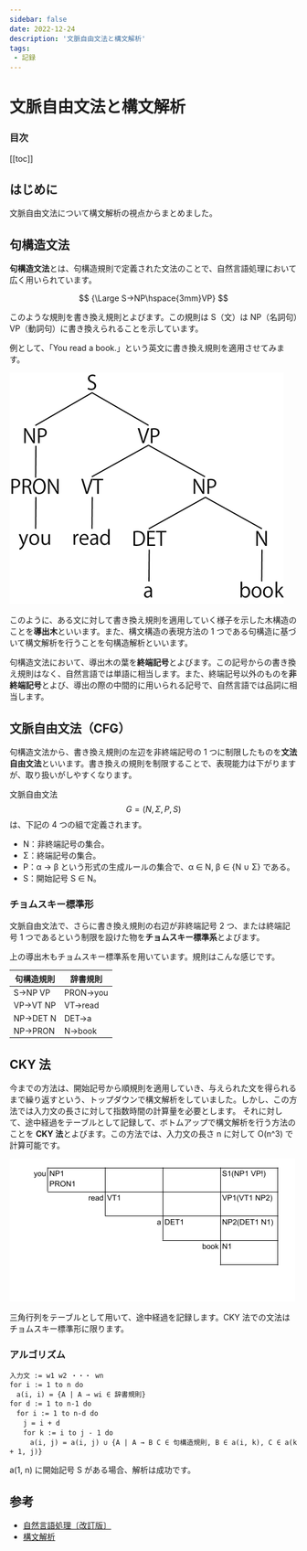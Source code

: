 ```yaml
---
sidebar: false
date: 2022-12-24
description: '文脈自由文法と構文解析'
tags:
 - 記録
---
```

# 文脈自由文法と構文解析
### 目次
[[toc]]

## はじめに
文脈自由文法について構文解析の視点からまとめました。

## 句構造文法
**句構造文法**とは、句構造規則で定義された文法のことで、自然言語処理において広く用いられています。

$$
{\Large S→NP\hspace{3mm}VP}
$$

このような規則を書き換え規則とよびます。この規則は S（文）は NP（名詞句）VP（動詞句）に書き換えられることを示しています。

例として、「You read a book.」という英文に書き換え規則を適用させてみます。

![1](../.vuepress/public/imgs/articles/phrase-structure-grammar/1.png)

このように、ある文に対して書き換え規則を適用していく様子を示した木構造のことを**導出木**といいます。また、構文構造の表現方法の 1 つである句構造に基づいて構文解析を行うことを句構造解析といいます。

句構造文法において、導出木の葉を**終端記号**とよびます。この記号からの書き換え規則はなく、自然言語では単語に相当します。また、終端記号以外のものを**非終端記号**とよび、導出の際の中間的に用いられる記号で、自然言語では品詞に相当します。

## 文脈自由文法（CFG）
句構造文法から、書き換え規則の左辺を非終端記号の 1 つに制限したものを**文法自由文法**といいます。書き換えの規則を制限することで、表現能力は下がりますが、取り扱いがしやすくなります。

文脈自由文法
$$
G=(N,Σ,P,S)
$$
 は、下記の 4 つの組で定義されます。
- N：非終端記号の集合。
- Σ：終端記号の集合。
- P：α → β という形式の生成ルールの集合で、α ∈ N, β ∈ {N ∪ Σ} である。
- S：開始記号 S ∈ N。

### チョムスキー標準形
文脈自由文法で、さらに書き換え規則の右辺が非終端記号 2 つ、または終端記号 1 つであるという制限を設けた物を**チョムスキー標準系**とよびます。

上の導出木もチョムスキー標準系を用いています。規則はこんな感じです。

|句構造規則|辞書規則|
|---|---|
|S→NP VP|PRON→you|
|VP→VT NP|VT→read|
|NP→DET N|DET→a|
|NP→PRON|N→book|

## CKY 法
今までの方法は、開始記号から順規則を適用していき、与えられた文を得られるまで繰り返すという、トップダウンで構文解析をしていました。しかし、この方法では入力文の長さに対して指数時間の計算量を必要とします。
それに対して、途中経過をテーブルとして記録して、ボトムアップで構文解析を行う方法のことを **CKY 法**とよびます。この方法では、入力文の長さ n に対して O(n^3) で計算可能です。

![2](../.vuepress/public/imgs/articles/phrase-structure-grammar/2.png)

三角行列をテーブルとして用いて、途中経過を記録します。CKY 法での文法はチョムスキー標準形に限ります。

### アルゴリズム
```
入力文 := w1 w2 ・・・ wn
for i := 1 to n do
　a(i, i) = {A | A → wi ∈ 辞書規則}
for d := 1 to n-1 do
　for i := 1 to n-d do
　　j = i + d
　　for k := i to j - 1 do
　　　a(i, j) = a(i, j) ∪ {A | A → B C ∈ 句構造規則, B ∈ a(i, k), C ∈ a(k + 1, j)}
```

a(1, n) に開始記号 S がある場合、解析は成功です。

## 参考
- [自然言語処理〔改訂版〕](https://ua-book.shop-pro.jp/?pid=159284791)
- [構文解析](https://www.coronasha.co.jp/np/isbn/9784339027594/)